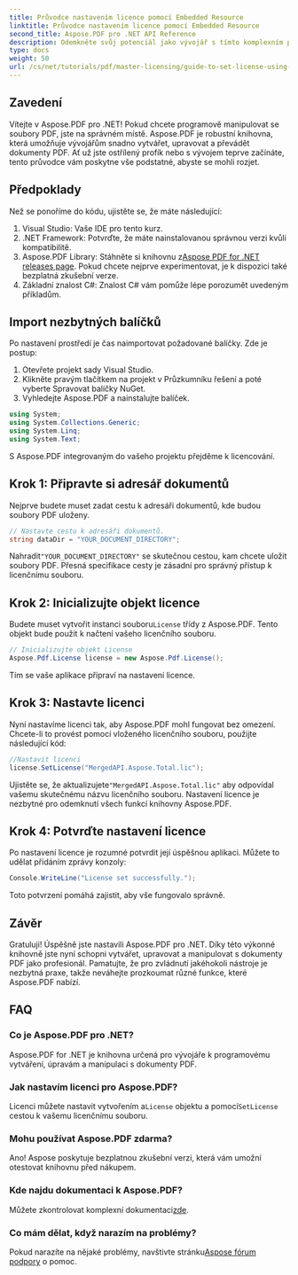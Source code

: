 ```yaml
---
title: Průvodce nastavením licence pomocí Embedded Resource
linktitle: Průvodce nastavením licence pomocí Embedded Resource
second_title: Aspose.PDF pro .NET API Reference
description: Odemkněte svůj potenciál jako vývojář s tímto komplexním průvodcem Aspose.PDF pro .NET. Naučte se bez námahy vytvářet, upravovat a manipulovat s dokumenty PDF programově. Tento tutoriál obsahuje předpoklady, podrobné pokyny.
type: docs
weight: 50
url: /cs/net/tutorials/pdf/master-licensing/guide-to-set-license-using-embedded-resource/
---
```

## Zavedení

Vítejte v Aspose.PDF pro .NET! Pokud chcete programově manipulovat se soubory PDF, jste na správném místě. Aspose.PDF je robustní knihovna, která umožňuje vývojářům snadno vytvářet, upravovat a převádět dokumenty PDF. Ať už jste ostřílený profík nebo s vývojem teprve začínáte, tento průvodce vám poskytne vše podstatné, abyste se mohli rozjet.

## Předpoklady

Než se ponoříme do kódu, ujistěte se, že máte následující:

1. Visual Studio: Vaše IDE pro tento kurz.
2. .NET Framework: Potvrďte, že máte nainstalovanou správnou verzi kvůli kompatibilitě.
3.  Aspose.PDF Library: Stáhněte si knihovnu z[Aspose PDF for .NET releases page](https://releases.aspose.com/pdf/net/). Pokud chcete nejprve experimentovat, je k dispozici také bezplatná zkušební verze.
4. Základní znalost C#: Znalost C# vám pomůže lépe porozumět uvedeným příkladům.

## Import nezbytných balíčků

Po nastavení prostředí je čas naimportovat požadované balíčky. Zde je postup:

1. Otevřete projekt sady Visual Studio.
2. Klikněte pravým tlačítkem na projekt v Průzkumníku řešení a poté vyberte Spravovat balíčky NuGet.
3. Vyhledejte Aspose.PDF a nainstalujte balíček.

```csharp
using System;
using System.Collections.Generic;
using System.Linq;
using System.Text;
```

S Aspose.PDF integrovaným do vašeho projektu přejděme k licencování.

## Krok 1: Připravte si adresář dokumentů

Nejprve budete muset zadat cestu k adresáři dokumentů, kde budou soubory PDF uloženy.

```csharp
// Nastavte cestu k adresáři dokumentů.
string dataDir = "YOUR_DOCUMENT_DIRECTORY";
```

 Nahradit`"YOUR_DOCUMENT_DIRECTORY"` se skutečnou cestou, kam chcete uložit soubory PDF. Přesná specifikace cesty je zásadní pro správný přístup k licenčnímu souboru.

## Krok 2: Inicializujte objekt licence

 Budete muset vytvořit instanci souboru`License` třídy z Aspose.PDF. Tento objekt bude použit k načtení vašeho licenčního souboru.

```csharp
// Inicializujte objekt License
Aspose.Pdf.License license = new Aspose.Pdf.License();
```

Tím se vaše aplikace připraví na nastavení licence.

## Krok 3: Nastavte licenci

Nyní nastavíme licenci tak, aby Aspose.PDF mohl fungovat bez omezení. Chcete-li to provést pomocí vloženého licenčního souboru, použijte následující kód:

```csharp
//Nastavit licenci
license.SetLicense("MergedAPI.Aspose.Total.lic");
```

 Ujistěte se, že aktualizujete`"MergedAPI.Aspose.Total.lic"` aby odpovídal vašemu skutečnému názvu licenčního souboru. Nastavení licence je nezbytné pro odemknutí všech funkcí knihovny Aspose.PDF.

## Krok 4: Potvrďte nastavení licence

Po nastavení licence je rozumné potvrdit její úspěšnou aplikaci. Můžete to udělat přidáním zprávy konzoly:

```csharp
Console.WriteLine("License set successfully.");
```

Toto potvrzení pomáhá zajistit, aby vše fungovalo správně.

## Závěr

Gratuluji! Úspěšně jste nastavili Aspose.PDF pro .NET. Díky této výkonné knihovně jste nyní schopni vytvářet, upravovat a manipulovat s dokumenty PDF jako profesionál. Pamatujte, že pro zvládnutí jakéhokoli nástroje je nezbytná praxe, takže neváhejte prozkoumat různé funkce, které Aspose.PDF nabízí.

## FAQ

### Co je Aspose.PDF pro .NET?
Aspose.PDF for .NET je knihovna určená pro vývojáře k programovému vytváření, úpravám a manipulaci s dokumenty PDF.

### Jak nastavím licenci pro Aspose.PDF?
 Licenci můžete nastavit vytvořením a`License` objektu a pomocí`SetLicense` cestou k vašemu licenčnímu souboru.

### Mohu používat Aspose.PDF zdarma?
Ano! Aspose poskytuje bezplatnou zkušební verzi, která vám umožní otestovat knihovnu před nákupem.

### Kde najdu dokumentaci k Aspose.PDF?
 Můžete zkontrolovat komplexní dokumentaci[zde](https://reference.aspose.com/pdf/net/).

### Co mám dělat, když narazím na problémy?
 Pokud narazíte na nějaké problémy, navštivte stránku[Aspose fórum podpory](https://forum.aspose.com/c/pdf/10) o pomoc.
